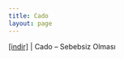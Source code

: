 ```yaml
---
title: Cado
layout: page
---
```


<a href="https://cloud.mail.ru/public/02eafa8dcc86/Cado%20-%20Sebepsiz%20Olmas%C4%B1" target="_blank">[indir]</a> | Cado &#8211; Sebebsiz Olması